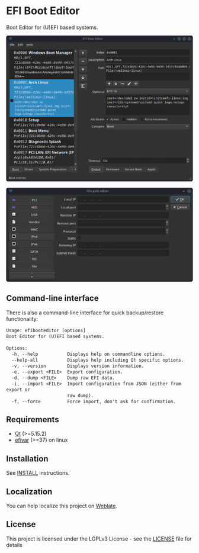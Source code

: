 # EFI Boot Editor

Boot Editor for (U)EFI based systems.

![EFIBootEditor](doc/efibooteditor.png)

![File path dialog](doc/filepathdialog.png)

## Command-line interface

There is also a command-line interface for quick backup/restore functionality:

```
Usage: efibooteditor [options]
Boot Editor for (U)EFI based systems.

Options:
  -h, --help           Displays help on commandline options.
  --help-all           Displays help including Qt specific options.
  -v, --version        Displays version information.
  -e, --export <FILE>  Export configuration.
  -d, --dump <FILE>    Dump raw EFI data.
  -i, --import <FILE>  Import configuration from JSON (either from export or
                       raw dump).
  -f, --force          Force import, don't ask for confirmation.
```

## Requirements

* [Qt](//www.qt.io/) (>=5.15.2)
* [efivar](//github.com/rhboot/efivar) (>=37) on linux

## Installation

See [INSTALL](INSTALL.md) instructions.

## Localization

You can help localize this project on [Weblate](https://hosted.weblate.org/engage/efibooteditor/).

## License

This project is licensed under the LGPLv3 License -
see the [LICENSE](LICENSE.txt) file for details

